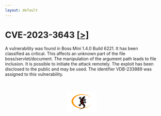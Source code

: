 ```yaml
---
layout: default
---
```


# CVE-2023-3643 [[>]](https://cve.mitre.org/cgi-bin/cvename.cgi?name=CVE-2023-3643)

A vulnerability was found in Boss Mini 1.4.0 Build 6221. It has been classified as critical. This affects an unknown part of the file boss/servlet/document. The manipulation of the argument path leads to file inclusion. It is possible to initiate the attack remotely. The exploit has been disclosed to the public and may be used. The identifier VDB-233889 was assigned to this vulnerability. 

<br>
<br>
<a href="https://www.linkedin.com/company/calangos-security/" target="_blank"><img src="/assets/images/calangoss-icon2.png" width="100" height="68" style="display: block;
  margin-left: auto;
  margin-right: auto;
  ">
</a>